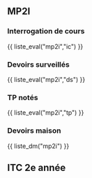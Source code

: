 ## MP2I

### Interrogation de cours

{{ liste_eval("mp2i","ic") }}

### Devoirs surveillés

{{ liste_eval("mp2i","ds") }}

### TP notés

{{ liste_eval("mp2i","tp") }}

### Devoirs maison

{{ liste_dm("mp2i") }}

## ITC 2e année
